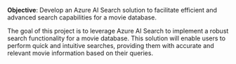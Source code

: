 **Objective**: Develop an Azure AI Search solution to facilitate efficient and advanced search capabilities for a movie database.

The goal of this project is to leverage Azure AI Search to implement a robust search functionality for a movie database. This solution will enable users to perform quick and intuitive searches, providing them with accurate and relevant movie information based on their queries.
